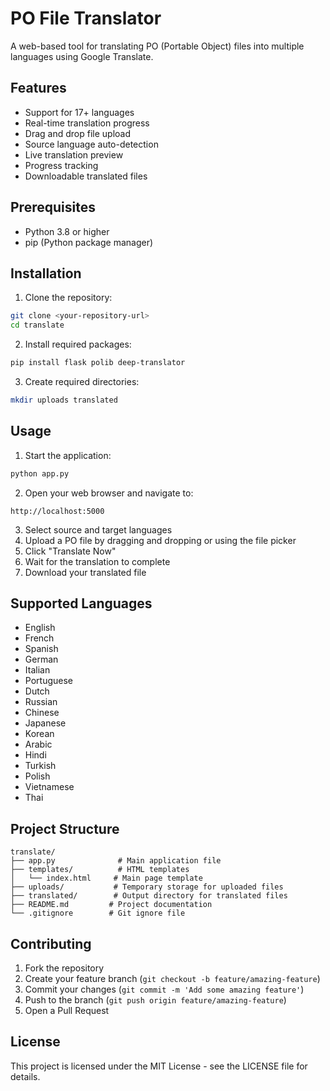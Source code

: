 # PO File Translator

A web-based tool for translating PO (Portable Object) files into multiple languages using Google Translate.

## Features

- Support for 17+ languages
- Real-time translation progress
- Drag and drop file upload
- Source language auto-detection
- Live translation preview
- Progress tracking
- Downloadable translated files

## Prerequisites

- Python 3.8 or higher
- pip (Python package manager)

## Installation

1. Clone the repository:
```bash
git clone <your-repository-url>
cd translate
```

2. Install required packages:
```bash
pip install flask polib deep-translator
```

3. Create required directories:
```bash
mkdir uploads translated
```

## Usage

1. Start the application:
```bash
python app.py
```

2. Open your web browser and navigate to:
```
http://localhost:5000
```

3. Select source and target languages
4. Upload a PO file by dragging and dropping or using the file picker
5. Click "Translate Now"
6. Wait for the translation to complete
7. Download your translated file

## Supported Languages

- English
- French
- Spanish
- German
- Italian
- Portuguese
- Dutch
- Russian
- Chinese
- Japanese
- Korean
- Arabic
- Hindi
- Turkish
- Polish
- Vietnamese
- Thai

## Project Structure

```
translate/
├── app.py              # Main application file
├── templates/          # HTML templates
│   └── index.html     # Main page template
├── uploads/           # Temporary storage for uploaded files
├── translated/        # Output directory for translated files
├── README.md         # Project documentation
└── .gitignore        # Git ignore file
```

## Contributing

1. Fork the repository
2. Create your feature branch (`git checkout -b feature/amazing-feature`)
3. Commit your changes (`git commit -m 'Add some amazing feature'`)
4. Push to the branch (`git push origin feature/amazing-feature`)
5. Open a Pull Request

## License

This project is licensed under the MIT License - see the LICENSE file for details.